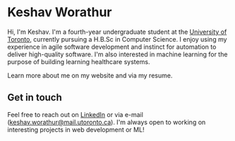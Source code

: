 # Keshav Worathur

Hi, I'm Keshav. I'm a fourth-year undergraduate student at the [University of Toronto](https://[www.utoronto.ca](https://web.cs.toronto.edu/)/), currently pursuing a H.B.Sc in Computer Science. I enjoy using my experience in agile software development and instinct for automation to deliver high-quality software. I'm also interested in machine learning for the purpose of building learning healthcare systems. 

Learn more about me on my website and via my resume. 

## Get in touch

Feel free to reach out on [LinkedIn](https://www.linkedin.com/in/keshav-w/) or via e-mail (keshav.worathur@mail.utoronto.ca). I'm always open to working on interesting projects in web development or ML!
